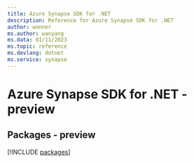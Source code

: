 ```yaml
---
title: Azure Synapse SDK for .NET
description: Reference for Azure Synapse SDK for .NET
author: wonner
ms.author: wanyang
ms.data: 01/11/2023
ms.topic: reference
ms.devlang: dotnet
ms.service: synapse
---
```

# Azure Synapse SDK for .NET - preview
## Packages - preview
[!INCLUDE [packages](synapse-index.md)]